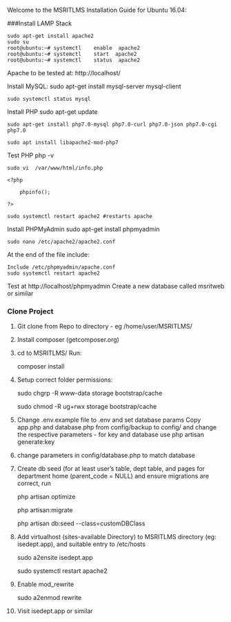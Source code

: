 Welcome to the MSRITLMS Installation Guide for Ubuntu 16.04:

###Install LAMP Stack

    sudo apt-get install apache2
    sudo su
    root@ubuntu:~# systemctl    enable  apache2
    root@ubuntu:~# systemctl    start  apache2
    root@ubuntu:~# systemctl    status  apache2

Apache to be tested at: http://localhost/

Install MySQL:
    sudo apt-get install mysql-server mysql-client
	
    sudo systemctl status mysql
	

Install PHP
    sudo apt-get update 
	
    sudo apt-get install php7.0-mysql php7.0-curl php7.0-json php7.0-cgi  php7.0
	
    sudo apt install libapache2-mod-php7

Test PHP
    php -v
	
    sudo vi  /var/www/html/info.php
	
    <?php
	
	    phpinfo();
		
    ?>
	
    sudo systemctl restart apache2 #restarts apache

Install PHPMyAdmin
    sudo apt-get install phpmyadmin
	
    sudo nano /etc/apache2/apache2.conf
	
At the end of the file include:

    Include /etc/phpmyadmin/apache.conf
    sudo systemctl restart apache2

Test at http://localhost/phpmyadmin
Create a new database called msritweb or similar

### Clone Project

1) Git clone from Repo to directory - eg /home/user/MSRITLMS/
2) Install composer (getcomposer.org)
3) cd to MSRITLMS/
Run:

    composer install

5) Setup correct folder permissions:

	sudo chgrp -R www-data storage bootstrap/cache
	
    sudo chmod -R ug+rwx storage bootstrap/cache
	
6) Change .env.example file to .env and set database params
   Copy app.php and database.php from config/backup to config/ and change the respective parameters - for key and database
   use php artisan generate:key
   
7) change parameters in config/database.php to match database

8) Create db seed (for at least user’s table, dept table, and pages for department home (parent_code = NULL) and ensure migrations are correct, run 

    php artisan optimize
	
    php artisan:migrate
	
    php artisan db:seed --class=customDBClass 
	
9) Add virtualhost (sites-available Directory) to MSRITLMS directory (eg: isedept.app), and suitable entry to /etc/hosts
    
	sudo a2ensite isedept.app
	
    sudo systemctl restart apache2

10) Enable mod_rewrite

    sudo a2enmod rewrite


10) Visit isedept.app or similar






